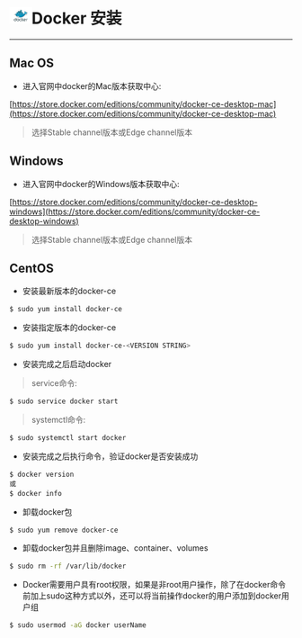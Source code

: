 # <img src="../images/icon/docker.jpeg" style="zoom:5%" />Docker 安装

---

## Mac OS

* 进入官网中docker的Mac版本获取中心:

[https://store.docker.com/editions/community/docker-ce-desktop-mac](https://store.docker.com/editions/community/docker-ce-desktop-mac)

>选择Stable channel版本或Edge channel版本

## Windows

* 进入官网中docker的Windows版本获取中心:

[https://store.docker.com/editions/community/docker-ce-desktop-windows](https://store.docker.com/editions/community/docker-ce-desktop-windows)

>选择Stable channel版本或Edge channel版本

## CentOS

* 安装最新版本的docker-ce

``` bash
$ sudo yum install docker-ce
```

* 安装指定版本的docker-ce

``` bash
$ sudo yum install docker-ce-<VERSION STRING>
```

* 安装完成之后启动docker

>service命令:

``` bash
$ sudo service docker start
```

>systemctl命令:

``` bash
$ sudo systemctl start docker
```

* 安装完成之后执行命令，验证docker是否安装成功

``` bash
$ docker version
或
$ docker info
```

* 卸载docker包

``` bash
$ sudo yum remove docker-ce
```
* 卸载docker包并且删除image、container、volumes

``` bash
$ sudo rm -rf /var/lib/docker
```

* Docker需要用户具有root权限，如果是非root用户操作，除了在docker命令前加上sudo这种方式以外，还可以将当前操作docker的用户添加到docker用户组

``` bash
$ sudo usermod -aG docker userName
```

